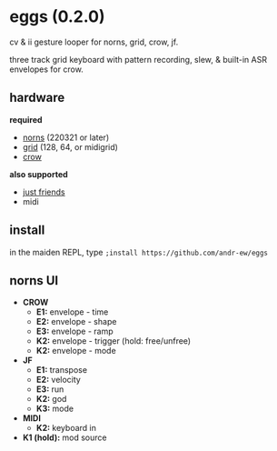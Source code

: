 # eggs (0.2.0)

cv & ii gesture looper for norns, grid, crow, jf.

three track grid keyboard with pattern recording, slew, & built-in ASR envelopes for crow.

## hardware

**required**

- [norns](https://github.com/p3r7/awesome-monome-norns) (220321 or later)
- [grid](https://monome.org/docs/grid/) (128, 64, or midigrid)
- [crow](https://monome.org/docs/crow/)

**also supported**

- [just friends](https://www.whimsicalraps.com/products/just-friends?variant=5586981781533)
- midi

## install

in the maiden REPL, type `;install https://github.com/andr-ew/eggs`

## norns UI

- **CROW**
  - **E1:** envelope - time
  - **E2:** envelope - shape
  - **E3:** envelope - ramp
  - **K2:** envelope - trigger (hold: free/unfree)
  - **K2:** envelope - mode
- **JF**
  - **E1:** transpose
  - **E2:** velocity
  - **E3:** run
  - **K2:** god
  - **K3:** mode
- **MIDI**
  - **K2:** keyboard in
- **K1 (hold):** mod source
